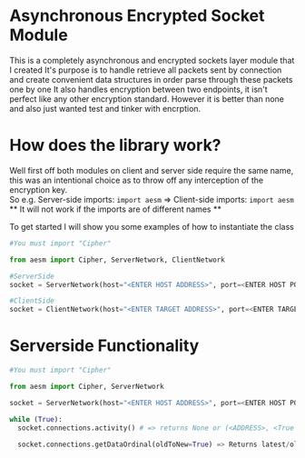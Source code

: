 # Asynchronous Encrypted Socket Module

This is a completely asynchronous and encrypted sockets layer module that I created
It's purpose is to handle retrieve all packets sent by connection and create convenient data structures in order parse through these packets one by one
It also handles encryption between two endpoints, it isn't perfect like any other encryption standard. However it is better than none and also just wanted test and tinker with encrption.

# How does the library work?

Well first off both modules on client and server side require the same name, this was an intentional choice as to throw off any interception of the encryption key.
<br>
So e.g.
Server-side imports: `import aesm` => Client-side imports: `import aesm`
<br>
** It will not work if the imports are of different names **
<br>

To get started I will show you some examples of how to instantiate the class
```py
#You must import "Cipher"

from aesm import Cipher, ServerNetwork, ClientNetwork

#ServerSide
socket = ServerNetwork(host="<ENTER HOST ADDRESS>", port=<ENTER HOST PORT>)

#ClientSide
socket = ClientNetwork(host="<ENTER TARGET ADDRESS>", port=<ENTER TARGET PORT>)
```

# Serverside Functionality

```py
#You must import "Cipher"

from aesm import Cipher, ServerNetwork

socket = ServerNetwork(host="<ENTER HOST ADDRESS>", port=<ENTER HOST PORT>)

while (True):
  socket.connections.activity() # => returns None or (<ADDRESS>, <True or False, which indicates whether the connection accepted or not respectively>, <UNIX TIME OF ACTIVITY>)
  
  socket.connections.getDataOrdinal(oldToNew=True) => Returns latest/oldest packet in the stack of connections

